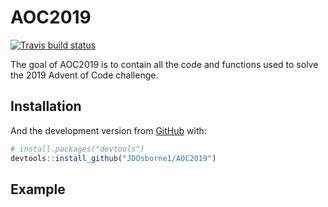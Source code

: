 
<!-- README.md is generated from README.Rmd. Please edit that file -->

# AOC2019

<!-- badges: start -->

[![Travis build
status](https://travis-ci.org/JDOsborne1/AOC2019.svg?branch=master)](https://travis-ci.org/JDOsborne1/AOC2019)
<!-- badges: end -->

The goal of AOC2019 is to contain all the code and functions used to
solve the 2019 Advent of Code challenge.

## Installation

And the development version from [GitHub](https://github.com/) with:

``` r
# install.packages("devtools")
devtools::install_github("JDOsborne1/AOC2019")
```

## Example
